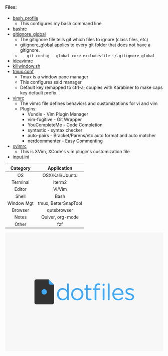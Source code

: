 #### Files:

* [bash_profile](./.bash_profile)
  * This configures my bash command line
* [bashrc](./.bashrc)
* [gitignore_global](./.gitignore_global)
  * The gitignore file tells git which files to ignore (class files, etc)
  * gitignore_global applies to every git folder that does not have a gitignore.
  * ````    git config --global core.excludesfile ~/.gitignore_global ````
* [ideavimrc](./.ideavimrc)
* [killwindow.sh](./.killwindow.sh)
* [tmux.conf](./.tmux.conf)
  * Tmux is a window pane manager
  * This configures said manager
  * Default key remapped to ctrl-a; couples with Karabiner to make caps key default prefix. 
* [vimrc](./.vimrc)
  * The vimrc file defines behaviors and customizations for vi and vim
  * Plugins:
    * Vundle - Vim Plugin Manager
    * vim-fugitive - Git Wrapper
    * YouCompleteMe - Code Completion
    * syntastic - syntax checker
    * auto-pairs - Bracket/Parens/etc auto format and auto matcher
    * nerdcommenter - Easy Commenting
* [xvimrc](./.xvimrc)
  * This is XVim, XCode's vim plugin's customization file
* [input.ini](./input.ini)

| Category      | Application           |
|:-------------:|:---------------------:|
| OS            | OSX/Kali/Ubuntu       |
| Terminal      | Iterm2                |
| Editor        | Vi/Vim                |
| Shell         | Bash                  |
| Window Mgt    | tmux, BetterSnapTool  |
| Browser       | qutebrowser           |
| Notes         | Quiver, org-mode      |
| Other         | fzf                   |

![dotfiles logo][logo]

[logo]: https://github.com/YangVincent/dotfiles/blob/master/dotfiles-logo.png
